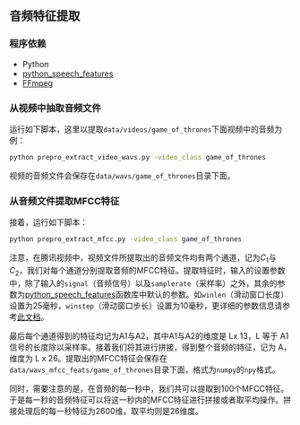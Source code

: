 ## 音频特征提取

### 程序依赖
 - Python
 - [python_speech_features](https://github.com/jameslyons/python_speech_features)
 - [FFmpeg](https://www.ffmpeg.org/download.html)

### 从视频中抽取音频文件
运行如下脚本，这里以提取`data/videos/game_of_thrones`下面视频中的音频为例：
```bash
python prepro_extract_video_wavs.py -video_class game_of_thrones
```

视频的音频文件会保存在`data/wavs/game_of_thrones`目录下面。

### 从音频文件提取MFCC特征
接着，运行如下脚本：
```bash
python prepro_extract_mfcc.py -video_class game_of_thrones
```

注意，在腾讯视频中，视频文件所提取出的音频文件均有两个通道，记为$C_1$与$C_2$，我们对每个通道分别提取音频的MFCC特征。提取特征时，输入的设置参数中，除了输入的`signal`（音频信号）以及`samplerate`（采样率）之外，其余的参数为[python_speech_features](https://github.com/jameslyons/python_speech_features)函数库中默认的参数。如`winlen`（滑动窗口长度）设置为25毫秒，`winstep`（滑动窗口步长）设置为10毫秒，更详细的参数信息请参考[此文档](https://github.com/jameslyons/python_speech_features/blob/master/README.rst)。

最后每个通道得到的特征均记为A1与A2，其中A1与A2的维度是 Lx 13，L 等于 A1 信号的长度除以采样率。接着我们将其进行拼接，得到整个音频的特征，记为 A，维度为 L x 26。提取出的MFCC特征会保存在`data/wavs_mfcc_feats/game_of_thrones`目录下面，格式为`numpy`的`npy`格式。

同时，需要注意的是，在音频的每一秒中，我们共可以提取到100个MFCC特征。于是每一秒的音频特征可以将这一秒内的MFCC特征进行拼接或者取平均操作。拼接处理后的每一秒特征为2600维，取平均则是26维度。



